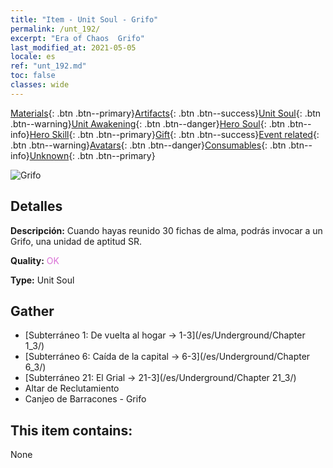 ```yaml
---
title: "Item - Unit Soul - Grifo"
permalink: /unt_192/
excerpt: "Era of Chaos  Grifo"
last_modified_at: 2021-05-05
locale: es
ref: "unt_192.md"
toc: false
classes: wide
---
```

 [Materials](/ItemsES/){: .btn .btn--primary}[Artifacts](/ItemsES/Artifacts/){: .btn .btn--success}[Unit Soul](/ItemsES/UnitSoul/){: .btn .btn--warning}[Unit Awakening](/ItemsES/UnitAwakening/){: .btn .btn--danger}[Hero Soul](/ItemsES/HeroSoul/){: .btn .btn--info}[Hero Skill](/ItemsES/HeroSkill/){: .btn .btn--primary}[Gift](/ItemsES/Gift/){: .btn .btn--success}[Event related](/ItemsES/Events/){: .btn .btn--warning}[Avatars](/ItemsES/Avatars/){: .btn .btn--danger}[Consumables](/ItemsES/Consumables/){: .btn .btn--info}[Unknown](/ItemsES/Unknown/){: .btn .btn--primary}

 ![Grifo](/images/u/ti_shijiu.jpg)

## Detalles
 **Descripción:** Cuando hayas reunido 30 fichas de alma, podrás invocar a un Grifo, una unidad de aptitud SR.

 **Quality:** <span style="color: #DA70D6">OK</span>

 **Type:** Unit Soul

## Gather

*    [Subterráneo 1: De vuelta al hogar -> 1-3](/es/Underground/Chapter 1_3/) 
*    [Subterráneo 6: Caída de la capital -> 6-3](/es/Underground/Chapter 6_3/) 
*    [Subterráneo 21: El Grial -> 21-3](/es/Underground/Chapter 21_3/) 
*    Altar de Reclutamiento 
*    Canjeo de Barracones - Grifo 

## This item contains:

  None

